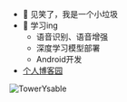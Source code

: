 <!-- <img align="right" alt="img" src="https://github.com/TowerYsable/TowerYsable/blob/master/11.png" width="45%" height="auto" /> -->

- 👋 见笑了，我是一个小垃圾
- 👀 学习ing
  - 语音识别、语音增强
  - 深度学习模型部署
  - Android开发
- [个人博客园](https://www.cnblogs.com/Towerb)


<img src="https://github-readme-streak-stats.herokuapp.com/?user=TowerYsable" alt="TowerYsable" />

<!---
![Tower's github stats](https://github-readme-stats.vercel.app/api?username=TowerYsable)
TowerYsable/TowerYsable is a ✨ special ✨ repository because its `README.md` (this file) appears on your GitHub profile.
You can click the Preview link to take a look at your changes.
--->


